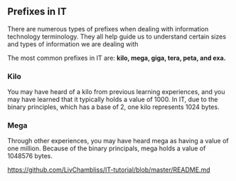 ## Prefixes in IT

There are numerous types of prefixes when dealing with information technology terminology. They all help guide us to understand certain sizes 
and types of information we are dealing with

The most common prefixes in IT are: **kilo, mega, giga, tera, peta, and exa.**

### Kilo
You may have heard of a kilo from previous learning experiences, and you may have learned that it typically holds a value of 1000. In IT, due to the
binary principles, which has a base of 2, one kilo represents 1024 bytes. 

### Mega
Through other experiences, you may have heard mega as having a value of one million. Because of the binary principals, mega holds a value of 1048576 bytes.

https://github.com/LivChambliss/IT-tutorial/blob/master/README.md

